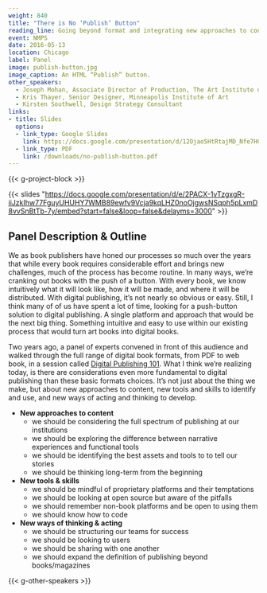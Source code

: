 ```yaml
---
weight: 840
title: "There is No ‘Publish’ Button"
reading_line: Going beyond format and integrating new approaches to content, new tools and skills, and new ways of thinking
event: NMPS
date: 2016-05-13
location: Chicago
label: Panel
image: publish-button.jpg
image_caption: An HTML “Publish” button.
other_speakers:
  - Joseph Mohan, Associate Director of Production, The Art Institute of Chicago
  - Kris Thayer, Senior Designer, Minneapolis Institute of Art 
  - Kirsten Southwell, Design Strategy Consultant 
links:
- title: Slides
  options:
  - link_type: Google Slides
    link: https://docs.google.com/presentation/d/12Ojao5HtRtajMD_Nfe7HCg3LA-QlmfVItxK7i-akbiY/edit?usp=sharing
  - link_type: PDF
    link: /downloads/no-publish-button.pdf
---
```


{{< g-project-block >}}

{{< slides "https://docs.google.com/presentation/d/e/2PACX-1vTzgxgR-iiJzkIhw77FguyUHUHY7WMB89ewfv9Vcja9kqLHZ0noOjgwsNSqph5pLxmD8vvSnBtTb-7y/embed?start=false&loop=false&delayms=3000" >}}

## Panel Description & Outline

We as book publishers have honed our processes so much over the years that while every book requires considerable effort and brings new challenges, much of the process has become routine. In many ways, we’re cranking out books with the push of a button. With every book, we know intuitively what it will look like, how it will be made, and where it will be distributed. With digital publishing, it’s not nearly so obvious or easy. Still, I think many of of us have spent a lot of time, looking for a push-button solution to digital publishing. A single platform and approach that would be the next big thing. Something intuitive and easy to use within our existing process that would turn art books into digital books.

Two years ago, a panel of experts convened in front of this audience and walked through the full range of digital book formats, from PDF to web book, in a session called [Digital Publishing 101](/digital-publishing-101/). What I think we’re realizing today, is there are considerations even more fundamental to digital publishing than these basic formats choices. It’s not just about the thing we make, but about new approaches to content, new tools and skills to identify and use, and new ways of acting and thinking to develop.

- **New approaches to content**
  - we should be considering the full spectrum of publishing at our institutions
  - we should be exploring the difference between narrative experiences and functional tools
  - we should be identifying the best assets and tools to to tell our stories
  - we should be thinking long-term from the beginning
- **New tools & skills**
  - we should be mindful of proprietary platforms and their temptations
  - we should be looking at open source but aware of the pitfalls
  - we should remember non-book platforms and be open to using them
  - we should know how to code
- **New ways of thinking & acting**
  - we should be structuring our teams for success
  - we should be looking to users
  - we should be sharing with one another
  - we should expand the definition of publishing beyond books/magazines


{{< g-other-speakers >}}